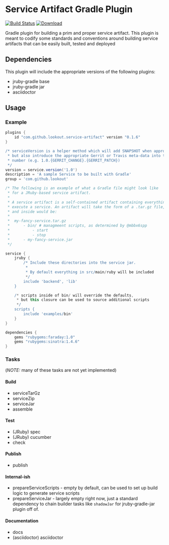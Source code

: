 # Service Artifact Gradle Plugin

[![Build
Status](https://travis-ci.org/lookout/service-artifact-gradle-plugin.svg?branch=master)](https://travis-ci.org/lookout/service-artifact-gradle-plugin)
[ ![Download](https://api.bintray.com/packages/lookout/systems/service-artifact-plugin/images/download.svg) ](https://bintray.com/lookout/systems/service-artifact-plugin/\_latestVersion)

Gradle plugin for building a prim and proper service artifact. This
plugin is meant to codify some standards and conventions around building
service artifacts that can be easily built, tested and deployed

## Dependencies

This plugin will include the appropriate versions of the following plugins:

 * jruby-gradle base
 * jruby-gradle jar
 * asciidoctor


## Usage


### Example

```gradle
plugins {
    id "com.github.lookout.service-artifact" version "0.1.6"
}

/* serviceVersion is a helper method which will add SNAPSHOT when appropriate,
 * but also introduce the appropriate Gerrit or Travis meta-data into the version
 * number (e.g. 1.0.{GERRIT_CHANGE}.{GERRIT_PATCH})
 */
version = service.version('1.0')
description = 'A sample Service to be built with Gradle'
group = 'com.github.lookout'

/* The following is an example of what a Gradle file might look like
 * for a JRuby-based service artifact.
 *
 * A service artifact is a self-contained artifact containing everything
 * execute a service. An artifact will take the form of a .tar.gz file,
 * and inside would be:
 *
 *  my-fancy-service.tar.gz
 *      - bin/ # managmeent scripts, as determined by @mbbx6spp
 *          - start
 *          - stop
 *      - my-fancy-service.jar
 */

service {
    jruby {
        /* Include these directories into the service jar.
         *
         * By default everything in src/main/ruby will be included
         */
        include 'backend', 'lib'
    }

    /* scripts inside of bin/ will override the defaults,
     * but this closure can be used to source additional scripts
     */
    scripts {
        include 'examples/bin'
    }
}

dependencies {
    gems "rubygems:faraday:1.0"
    gems "rubygems:sinatra:1.4.6"
}
```

### Tasks

(*NOTE:* many of these tasks are not yet implemented)

#### Build

* serviceTarGz
* serviceZip
* serviceJar
* assemble

#### Test

* (JRuby) spec
* (JRuby) cucumber
* check

#### Publish

* publish

#### Internal-ish

* prepareServiceScripts - empty by default, can be used to set up build logic to generate service scripts
* prepareServiceJar - largely empty right now, just a standard dependency to chain builder tasks like `shadowJar` for jruby-gradle-jar plugin off of.

#### Documentation

* docs
* (asciidoctor) asciidoctor
